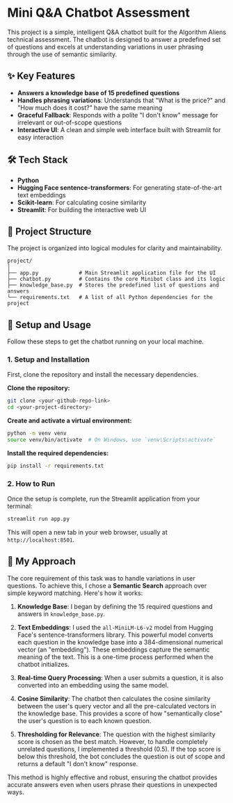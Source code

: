 # Mini Q&A Chatbot Assessment

This project is a simple, intelligent Q&A chatbot built for the Algorithm Aliens technical assessment. The chatbot is designed to answer a predefined set of questions and excels at understanding variations in user phrasing through the use of semantic similarity.

## ✨ Key Features

- **Answers a knowledge base of 15 predefined questions**
- **Handles phrasing variations**: Understands that "What is the price?" and "How much does it cost?" have the same meaning
- **Graceful Fallback**: Responds with a polite "I don't know" message for irrelevant or out-of-scope questions
- **Interactive UI**: A clean and simple web interface built with Streamlit for easy interaction

## 🛠️ Tech Stack

- **Python**
- **Hugging Face sentence-transformers**: For generating state-of-the-art text embeddings
- **Scikit-learn**: For calculating cosine similarity
- **Streamlit**: For building the interactive web UI

## 📁 Project Structure

The project is organized into logical modules for clarity and maintainability.

```
project/
│
├── app.py             # Main Streamlit application file for the UI
├── chatbot.py         # Contains the core Minibot class and its logic
├── knowledge_base.py  # Stores the predefined list of questions and answers
└── requirements.txt   # A list of all Python dependencies for the project
```

## 🚀 Setup and Usage

Follow these steps to get the chatbot running on your local machine.

### 1. Setup and Installation

First, clone the repository and install the necessary dependencies.

**Clone the repository:**
```bash
git clone <your-github-repo-link>
cd <your-project-directory>
```

**Create and activate a virtual environment:**
```bash
python -m venv venv
source venv/bin/activate  # On Windows, use `venv\Scripts\activate`
```

**Install the required dependencies:**
```bash
pip install -r requirements.txt
```

### 2. How to Run

Once the setup is complete, run the Streamlit application from your terminal:

```bash
streamlit run app.py
```

This will open a new tab in your web browser, usually at `http://localhost:8501`.

## 🧠 My Approach

The core requirement of this task was to handle variations in user questions. To achieve this, I chose a **Semantic Search** approach over simple keyword matching. Here's how it works:

1. **Knowledge Base**: I began by defining the 15 required questions and answers in `knowledge_base.py`.

2. **Text Embeddings**: I used the `all-MiniLM-L6-v2` model from Hugging Face's sentence-transformers library. This powerful model converts each question in the knowledge base into a 384-dimensional numerical vector (an "embedding"). These embeddings capture the semantic meaning of the text. This is a one-time process performed when the chatbot initializes.

3. **Real-time Query Processing**: When a user submits a question, it is also converted into an embedding using the same model.

4. **Cosine Similarity**: The chatbot then calculates the cosine similarity between the user's query vector and all the pre-calculated vectors in the knowledge base. This provides a score of how "semantically close" the user's question is to each known question.

5. **Thresholding for Relevance**: The question with the highest similarity score is chosen as the best match. However, to handle completely unrelated questions, I implemented a threshold (0.5). If the top score is below this threshold, the bot concludes the question is out of scope and returns a default "I don't know" response.

This method is highly effective and robust, ensuring the chatbot provides accurate answers even when users phrase their questions in unexpected ways.
